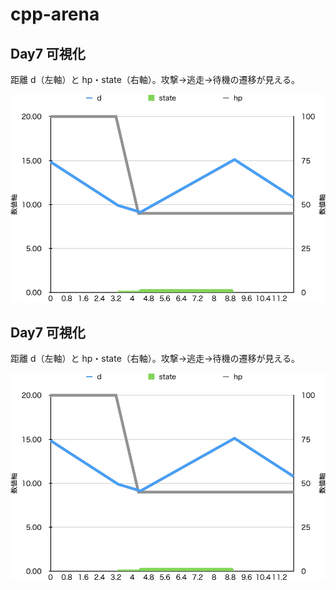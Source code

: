 # cpp-arena
## Day7 可視化
距離 d（左軸）と hp・state（右軸）。攻撃→逃走→待機の遷移が見える。

![Day7 Plot](docs/day7_plot.png)

## Day7 可視化
距離 d（左軸）と hp・state（右軸）。攻撃→逃走→待機の遷移が見える。

![Day7 Plot](docs/day7_plot.png)
